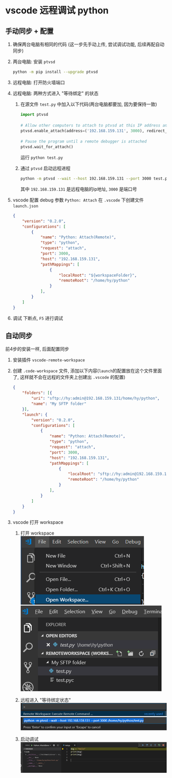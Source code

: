 # vscode 远程调试 python

## 手动同步 + 配置

1. 确保两台电脑有相同的代码
    (这一步先手动上传, 尝试调试功能, 后续再配自动同步)

2. 两台电脑: 安装 `ptvsd`
    ```bash
    python -m pip install --upgrade ptvsd
    ```

3. 远程电脑: 打开防火墙端口

4. 远程电脑: 两种方式进入 "等待绑定" 的状态
    1. 在源文件 `test.py` 中加入以下代码(两台电脑都要加, 因为要保持一致)
        ```python
        import ptvsd

        # Allow other computers to attach to ptvsd at this IP address and port.
        ptvsd.enable_attach(address=('192.168.159.131', 3000), redirect_output=True)

        # Pause the program until a remote debugger is attached
        ptvsd.wait_for_attach()
        ```
        运行 `python test.py`

    2. 通过 `ptvsd` 启动远程进程
        ```bash
        python -m ptvsd --wait --host 192.168.159.131 --port 3000 test.py
        ```
        其中 `192.168.159.131` 是远程电脑的ip地址, `3000` 是端口号

5. vscode 配置 debug 参数 `Python: Attach`
    在 `.vscode` 下创建文件 `launch.json`
    ```json
    {
        "version": "0.2.0",
        "configurations": [
            {
                "name": "Python: Attach(Remote)",
                "type": "python",
                "request": "attach",
                "port": 3000,
                "host": "192.168.159.131",
                "pathMappings": [
                    {
                        "localRoot": "${workspaceFolder}",
                        "remoteRoot": "/home/hy/python"
                    }
                ],
            }
        ]
    }
    ```
6. 调试
    下断点, `F5` 进行调试

## 自动同步

前4步的安装一样, 后面配置同步

1. 安装插件 `vscode-remote-workspace`
2. 创建 `.code-workspace` 文件, 添加以下内容(`launch`的配置放在这个文件里面了, 这样就不会在远程的文件夹上创建出 `.vscode` 的配置)
    ```json
    {
        "folders": [{
            "uri": "sftp://hy:admin@192.168.159.131/home/hy/python",
            "name": "My SFTP folder"
        }],
        "launch": {
            "version": "0.2.0",
            "configurations": [
                {
                    "name": "Python: Attach(Remote)",
                    "type": "python",
                    "request": "attach",
                    "port": 3000,
                    "host": "192.168.159.131",
                    "pathMappings": [
                        {
                            "localRoot": "sftp://hy:admin@192.168.159.131/home/hy/python",
                            "remoteRoot": "/home/hy/python"
                        }
                    ],
                }
            ]
        }
    }
    ```

3. vscode 打开 workspace
    1. 打开 workspace
    ![](assets/vscodeyuanchengtiaoshipython/2018-11-25-15-27-02.png)
    ![](assets/vscodeyuanchengtiaoshipython/2018-11-25-15-27-15.png)

    2. 远程进入 "等待绑定状态"
    ![](assets/vscodeyuanchengtiaoshipython/2018-11-25-16-34-34.png)
    ![](assets/vscodeyuanchengtiaoshipython/2018-11-25-16-34-52.png)

    3. 启动调试
    ![](assets/vscodeyuanchengtiaoshipython/2018-11-25-16-35-19.png)
